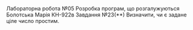 Лабораторна робота №05
Розробка програм, що розгалужуються
Болотська Марiя КН-922в 
Завдання №23(**) Визначити, чи є задане ціле число простим.
